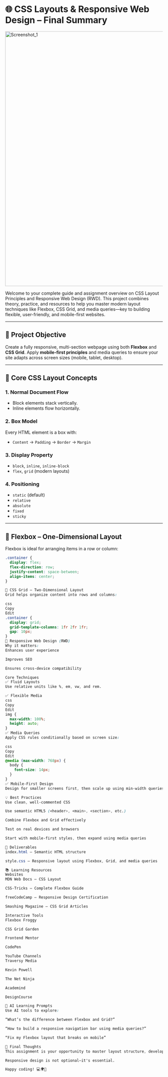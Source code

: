 
# 🌐 CSS Layouts & Responsive Web Design – Final Summary
  
<img width="1584" height="815" alt="Screenshot_1" src="https://github.com/user-attachments/assets/26a61e7e-7a56-48f7-ae9e-19a18ea37645" />
  
Welcome to your complete guide and assignment overview on CSS Layout Principles and Responsive Web Design (RWD). This project combines theory, practice, and resources to help you master modern layout techniques like Flexbox, CSS Grid, and media queries—key to building flexible, user-friendly, and mobile-first websites.

---

## 🎯 Project Objective

Create a fully responsive, multi-section webpage using both **Flexbox** and **CSS Grid**. Apply **mobile-first principles** and media queries to ensure your site adapts across screen sizes (mobile, tablet, desktop).

---

## 🧱 Core CSS Layout Concepts

### 1. Normal Document Flow
- Block elements stack vertically.
- Inline elements flow horizontally.

### 2. Box Model
Every HTML element is a box with:
- `Content` → `Padding` → `Border` → `Margin`

### 3. Display Property
- `block`, `inline`, `inline-block`
- `flex`, `grid` (modern layouts)

### 4. Positioning
- `static` (default)
- `relative`
- `absolute`
- `fixed`
- `sticky`

---

## 🔧 Flexbox – One-Dimensional Layout

Flexbox is ideal for arranging items in a row or column:

```css
.container {
  display: flex;
  flex-direction: row;
  justify-content: space-between;
  align-items: center;
}

🔳 CSS Grid – Two-Dimensional Layout
Grid helps organize content into rows and columns:

css
Copy
Edit
.container {
  display: grid;
  grid-template-columns: 1fr 2fr 1fr;
  gap: 10px;
}
📱 Responsive Web Design (RWD)
Why it matters:
Enhances user experience

Improves SEO

Ensures cross-device compatibility

Core Techniques
✅ Fluid Layouts
Use relative units like %, em, vw, and rem.

✅ Flexible Media
css
Copy
Edit
img {
  max-width: 100%;
  height: auto;
}
✅ Media Queries
Apply CSS rules conditionally based on screen size:

css
Copy
Edit
@media (max-width: 768px) {
  body {
    font-size: 14px;
  }
}
✅ Mobile-First Design
Design for smaller screens first, then scale up using min-width queries.

💡 Best Practices
Use clean, well-commented CSS

Use semantic HTML5 (<header>, <main>, <section>, etc.)

Combine Flexbox and Grid effectively

Test on real devices and browsers

Start with mobile-first styles, then expand using media queries

📂 Deliverables
index.html – Semantic HTML structure

style.css – Responsive layout using Flexbox, Grid, and media queries

📚 Learning Resources
Websites
MDN Web Docs – CSS Layout

CSS-Tricks – Complete Flexbox Guide

freeCodeCamp – Responsive Design Certification

Smashing Magazine – CSS Grid Articles

Interactive Tools
Flexbox Froggy

CSS Grid Garden

Frontend Mentor

CodePen

YouTube Channels
Traversy Media

Kevin Powell

The Net Ninja

Academind

DesignCourse

🤖 AI Learning Prompts
Use AI tools to explore:

“What’s the difference between Flexbox and Grid?”

“How to build a responsive navigation bar using media queries?”

“Fix my Flexbox layout that breaks on mobile”

🚀 Final Thoughts
This assignment is your opportunity to master layout structure, develop visual consistency, and create web pages that feel professional and dynamic—across any screen.

Responsive design is not optional—it's essential.

Happy coding! 💻🌍📱
